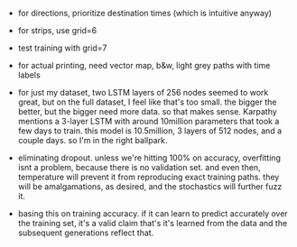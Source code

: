 - for directions, prioritize destination times (which is intuitive anyway)

- for strips, use grid=6

- test training with grid=7

- for actual printing, need vector map, b&w, light grey paths with time labels

- for just my dataset, two LSTM layers of 256 nodes seemed to work great, but on the full dataset, I feel like that's too small. the bigger the better, but the bigger need more data. so that makes sense. Karpathy mentions a 3-layer LSTM with around 10million parameters that took a few days to train. this model is 10.5million, 3 layers of 512 nodes, and a couple days. so I'm in the right ballpark.

- eliminating dropout. unless we're hitting 100% on accuracy, overfitting isnt a problem, because there is no validation set. and even then, temperature will prevent it from reproducing exact training paths. they will be amalgamations, as desired, and the stochastics will further fuzz it.

- basing this on training accuracy. if it can learn to predict accurately over the training set, it's a valid claim that's it's learned from the data and the subsequent generations reflect that.